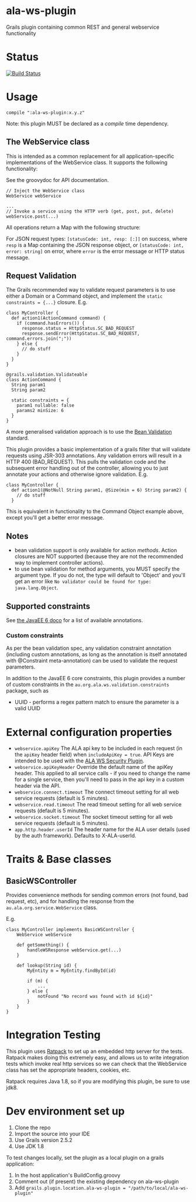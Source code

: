 # ala-ws-plugin
Grails plugin containing common REST and general webservice functionality

# Status
[![Build Status](https://travis-ci.org/AtlasOfLivingAustralia/ala-ws-plugin.svg?branch=master)](https://travis-ci.org/AtlasOfLivingAustralia/ala-ws-plugin)


# Usage

```
compile ":ala-ws-plugin:x.y.z"
```

Note: this plugin MUST be declared as a *compile* time dependency.

## The WebService class

This is intended as a common replacement for all application-specific implementations of the WebService class. It supports the following functionality:

See the groovydoc for API documentation.

```
// Inject the WebService class
WebService webService

...
// Invoke a service using the HTTP verb (get, post, put, delete)
webService.post(...)
```

All operations return a Map with the following structure: 

For JSON request types:
```[statusCode: int, resp: [:]]``` on success, where ```resp``` is a Map containing the JSON response object, or ```[statusCode: int, error: string]``` on error, where ```error``` is the error message or HTTP status message.


## Request Validation

The Grails recommended way to validate request parameters is to use either a Domain or a Command object, and implement the ```static constraints = {...}``` closure. E.g.

```
class MyController {
  def action1(ActionCommand command) {
    if (command.hasErrors()) {
      response.status = HttpStatus.SC_BAD_REQUEST
      response.sendError(HttpStatus.SC_BAD_REQUEST, command.errors.join(";"))
    } else {
      // do stuff
    }
  }
}

@grails.validation.Validateable
class ActionCommand {
  String param1
  String param2
  
  static constraints = {
    param1 nullable: false
    params2 minSize: 6
  }
}
```
 
A more generalised validation approach is to use the [Bean Validation](http://beanvalidation.org/) standard. 

This plugin provides a basic implementation of a grails filter that will validate requests using JSR-303 annotations. 
Any validation errors will result in a HTTP 400 (BAD_REQUEST). This pulls the validation code and the subsequent error
handling out of the controller, allowing you to just annotate your actions and otherwise ignore validation. E.g.

```
class MyController {
  def action1(@NotNull String param1, @Size(min = 6) String param2) {
    // do stuff
  }
```
This is equivalent in functionality to the Command Object example above, except you'll get a better error message.

## Notes

* bean validation support is only available for action _methods_. Action closures are NOT supported (because they are not the recommended way to implement controller actions).
* to use bean validation for method arguments, you MUST specify the argument type. If you do not, the type will default to 'Object' and you'll get an error like ```No validator could be found for type: java.lang.Object```.

## Supported constraints

See [the JavaEE 6 doco](http://docs.oracle.com/javaee/6/api/javax/validation/constraints/package-summary.html) for a 
list of available annotations.


### Custom constraints

As per the bean validation spec, any validation constraint annotation (including custom annotations, as long as the annotation is itself annotated with @Constraint meta-annotation) can be used to validate the request parameters.

In addition to the JavaEE 6 core constraints, this plugin provides a number of custom constraints in the ```au.org.ala.ws.validation.constraints``` package, such as
 
* UUID - performs a regex pattern match to ensure the parameter is a valid UUID

# External configuration properties
 
* ```webservice.apiKey``` The ALA api key to be included in each request (in the ```apiKey``` header field) when ```includeApiKey = true```. API Keys are intended to be used with the [ALA WS Security Plugin](https://github.com/AtlasOfLivingAustralia/ala-ws-security-plugin).
* ```webservice.apiKeyHeader``` Override the default name of the apiKey header. This applied to all service calls - if you need to change the name for a single service, then you'll need to pass in the api key in a custom header via the API.
* ```webservice.connect.timeout``` The connect timeout setting for all web service requests (default is 5 minutes). 
* ```webservice.read.timeout``` The read timeout setting for all web service requests (default is 5 minutes). 
* ```webservice.socket.timeout``` The socket timeout setting for all web service requests (default is 5 minutes).
* ```app.http.header.userId``` The header name for the ALA user details (used by the auth framework). Defaults to X-ALA-userId.

# Traits & Base classes 

## BasicWSController

Provides convenience methods for sending common errors (not found, bad request, etc), and for handling the response from the ```au.ala.org.service.WebService``` class.

E.g.

```
class MyController implements BasicWSController {
    WebService webService
    
    def getSomething() {
        handleWSResponse webService.get(...)
    }
    
    def lookup(String id) {
        MyEntity m = MyEntity.findById(id)
        
        if (m) {
            ...
        } else {
            notFound "No record was found with id ${id}"
        }
    }   
}
```

# Integration Testing

This plugin uses [Ratpack](http://ratpack.io) to set up an embedded http server for the tests. Ratpack makes doing this extremely easy, and allows us to write integration tests which invoke real http services so we can check that the WebService class has set the appropriate headers, cookies, etc.

Ratpack requires Java 1.8, so if you are modifying this plugin, be sure to use jdk8.

# Dev environment set up

1. Clone the repo
1. Import the source into your IDE
1. Use Grails version 2.5.2
1. Use JDK 1.8

To test changes locally, set the plugin as a local plugin on a grails application:

1. In the host application's BuildConfig.groovy
  1. Comment out (if present) the existing dependency on ala-ws-plugin
  1. Add ```grails.plugin.location.ala-ws-plugin = "/path/to/local/ala-ws-plugin"```
  
  